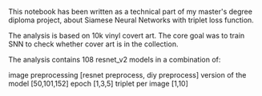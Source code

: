 This notebook has been written as a technical part of my master's degree diploma project, about Siamese Neural Networks with triplet loss function.

The analysis is based on 10k vinyl covert art. The core goal was to train SNN to check whether cover art is in the collection.

The analysis contains 108 resnet_v2 models in a combination of:

image preprocessing [resnet preprocess, diy preprocess]
version of the model [50,101,152]
epoch [1,3,5]
triplet per image [1,10]
